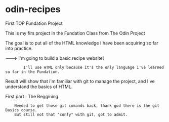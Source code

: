 # odin-recipes
First TOP Fundation Project

This is my firs project in the Fundation Class from The Odin Project

The goal is to put all of the HTML knowledge I have been acquiring
so far into practice.

---> I'm going to build a basic recipe website!

            I'll use HTML only because it's the only language i've learned so far in the Fundation. 

Result will show that i'm familiar with git to manage the project, and I've understand the basics of HTML. 

First part : The Beggining. 

        Needed to get those git comands back, thank god there is the git Basics course. 
        But still not that "confy" with git, got to admit.